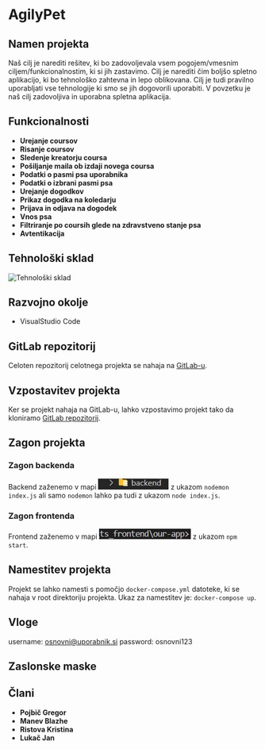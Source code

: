 # AgilyPet 

## Namen projekta
Naš cilj je narediti rešitev, ki bo zadovoljevala vsem pogojem/vmesnim ciljem/funkcionalnostim, ki si jih zastavimo.
Cilj je narediti čim boljšo spletno aplikacijo, ki bo tehnološko zahtevna in lepo oblikovana. Cilj je tudi pravilno uporabljati
vse tehnologije ki smo se jih dogovorili uporabiti. V povzetku je naš cilj zadovoljiva in uporabna spletna aplikacija.

## Funkcionalnosti
- **Urejanje coursov**
- **Risanje coursov**
- **Sledenje kreatorju coursa**
- **Pošiljanje maila ob izdaji novega coursa**
- **Podatki o pasmi psa uporabnika**
- **Podatki o izbrani pasmi psa**
- **Urejanje dogodkov**
- **Prikaz dogodka na koledarju**
- **Prijava in odjava na dogodek**
- **Vnos psa**
- **Filtriranje po coursih glede na zdravstveno stanje psa**
- **Avtentikacija**

## Tehnološki sklad
![Tehnološki sklad](/slike/AgilyPet_tehnološkiSklad.png)

## Razvojno okolje
- VisualStudio Code

## GitLab repozitorij
Celoten repozitorij celotnega projekta se nahaja na [GitLab-u](https://gitlab.com/LukacJan/agilypet).

## Vzpostavitev projekta
Ker se projekt nahaja na GitLab-u, lahko vzpostavimo projekt tako da kloniramo [GitLab repozitorij](https://gitlab.com/LukacJan/agilypet).

## Zagon projekta
### Zagon backenda
Backend zaženemo v mapi ![Mape backend](/slike/backend_mapa.PNG) z ukazom ```nodemon index.js``` ali samo ```nodemon``` lahko pa tudi z ukazom ```node index.js```.

### Zagon frontenda
Frontend zaženemo v mapi ![Mape frontend](/slike/frontend_mapa.PNG) z ukazom ```npm start```.

## Namestitev projekta
Projekt se lahko namesti s pomočjo ```docker-compose.yml``` datoteke, ki se nahaja v root direktoriju projekta. 
Ukaz za namestitev je: ```docker-compose up```.

## Vloge
username: osnovni@uporabnik.si
password: osnovni123

## Zaslonske maske


## Člani
- **Pojbič Gregor**
- **Manev Blazhe**
- **Ristova Kristina**
- **Lukač Jan**
<!--
## Opis projekta
### Člani
Člani ekipe, ki dela na tem projektu smo Blazhe Manev, Gregor Pojbič, Kristina Ristova in Jan Lukač.
Vodja naše ekipe je Gregor Pojbič, lastnik izdelka (product owner) pa je asistent Tilen Hliš.
Smo ekipa 4 študentov FERI, 2. letnik smeri ITK. Projekt pa delamo pri predmetu Praktikum 2.

### Opis
AgilyPet je naziv našega projekta, ki smo si ge izbrali pri predmetu Praktikum 2. 

### Naloga
Naša naloga je nareiti rešitev glede na podano navodilo in jo na koncu predstaviti.

### Navodilo
```
Vse več ljudi ima hišne ljubljenčke, s katerimi si želijo aktivno preživeti čas. Ena izmed možnosti za
aktivno preživljanje prostega časa s svojim ljubljenčkom je postavitev domačega agility-ja. Večina
ljudi si pod pojmom agilty predstavlja progo za večje pse, kjer psi tečejo in preskakujejo ovire.
Vendar pa so posebne oblike proge za agilty primerne tudi za manjše pse, za pse z zdravstvenimi
težavami in tudi druge vrste hišnih ljubljenčkov, kot so hrčki in vietnamski prašički. 

Na skupnem seznamu označite, katere proge so dodane s strani administratorja in katere s strani
registriranih uporabnikov. Omogočite, da se lahko uporabniki prijavijo na določenega avtorja prog in
mu sledijo ter so obveščeni (preko elektronske pošte), ko je s strani avtorja dodana nova proga.
```

## Ciji
Naš cilj je narediti rešitev, ki bo zadovoljevala vsem pogojem/vmesnim ciljem/funkcionalnostim, ki si jih zastavimo.
Cilj je narediti čim boljšo spletno aplikacijo, ki bo tehnološko zahtevna in lepo oblikovana. Cilj je tudi pravilno uporabljati
vse tehnologije ki smo se dogovorili uporabiti. V kartekem je naš cilj zadovoljiva in uporabna spletna aplikacija.

## Specifikacije
### Tehnologije
- Node.js
- Express
- React
- MongoDB
- Git (GitLab)

### Razvojno okolje
- Visual studio code

### Sledenje poteku dela
- GitLab

## Način dela
Delo si bomo med posamezniki razdelili po dogovoru v skupini. Delo posameznika bomo sledili in posledično lahko spremljali v GitLab-u s pomočjo List-ov in Milestone-ov. Liste bomo lahko spremljali s pomočjo premikanja po tabli (Board) glede na to pod
katero labelo (To do, Doing, Done) se nahaja določen list.

## Vzpostavitev
Navodila kako vzpostaviti začetno aplikacijo.

Najprej bo potrebno izvesti pull, da pridobimo vse datoteke na veji main

### Vzpostavitev React (frontend)
Za vzpostavitev bomo se morali pomakniti v podmapo our-app ki se nahaja v mapi frontend.
![Mape frontend](/slike/react_mape.PNG)
To naredimo z ukazom ```cd .\frontend\```, da se premaknemo v mapo frontend, nato pa še uporabimo ukaz ```cd .\our-app\``` da se
premaknemo v podmapo our-app. Zdaj bi naš terminal moral zgledati nekako tako: ![Terminal react](/slike/terminal_react.PNG)
Sedaj moramo ustvariti še node_modules, kar pa naredimo z ukazom ```npm install```. Sedaj imamo React vzpostavljen.

### Vzpostavitev backend-a
Za vzpostavitev bomo se morali pomakniti v mapo backend.
![Mape backend](/slike/backend_mapa.PNG)
To naredimo z ukazom ```cd .\backend\```, da se premaknemo v mapo backend (Seveda se moramo pred izvedbo tega ukaza nahajati v korenski mapi).  Zdaj bi naš terminal moral zgledati nekako tako: ![Terminal backend](/slike/terminal_backend.PNG)
Sedaj moramo ustvariti še node_modules, kar pa naredimo z ukazom ```npm install```. Sedaj imamo backend vzpostavljen.

## Zagon aplikacije
Po vzpostavitvi aplikacije lahko aplikacijo zaženemo.

### Zagon backend-a
Backend zaženemo, tako da ko se nahajamo v podmapi backend v terminal napišemo ukaz ```node index.js```. Sedaj imamo zagnan backend na port-u 3001.

### Zagon React-a (frontend)
React zaženemo, tako da ko se nahajamo v podmapi our-app, ki je v mapi frontend in v terminal napišemo ukaz ```npm start```. Sedaj imamo zagnan React na port-u 3000.

## Nameščanje rešitve 
Našo aplikacijo se lahko namesti s pomočjo docker-compose ali pa s pomočjo dockerfile

### Nameščanje rešitve s pomočjo Dockerfile
Najprej je potrebno klonirati [repozitorij našega projekta](https://gitlab.com/LukacJan/agilypet). Ko smo projekt klonirali in ga imamo nameščenega na svoji napravi, se premaknemo v ta projekt.

#### Nameščanje rešitve s pomočjo Dockerfile (backend)
Najprej se premaknemo v mapo ![backend](/slike/backend_mapa.PNG), z ukazom ```cd .\backend\```. Nato pa zaženemo ukaz 
```docker build . -t {username}/agilypet-backend:0.1```. S tem ukazom smo ustvarili docker image za backend. Nato lahko docker image zaženemo, kar lahko storimo kar najlažje preko [Docker Desktop](https://www.docker.com/products/docker-desktop/), ali pa z ukazom ```docker run -d -p 3001:3001 {username}/agilypet-backend:0.1```. Tako smo namestili in zagnali backend.

#### Nameščanje rešitve s pomočjo Dockerfile (frontend)
Najprej se premaknemo v mapo ![ts_frontend/our-app](/slike/react_mape.PNG), z ukazom ```cd .\ts_frontend\our-app```. Nato pa zaženemo ukaz 
```docker build . -t {username}/agilypet-frontend:0.1```. S tem ukazom smo ustvarili docker image za frontend. Nato lahko docker image zaženemo, kar lahko storimo kar najlažje preko [Docker Desktop](https://www.docker.com/products/docker-desktop/), ali pa z ukazom ```docker run -d -p 3000:3000 {username}/agilypet-frontend:0.1```. Tako smo namestili in zagnali frontend.

### Nameščanje rešitve s pomočjo docker-compose
Dokaj preprosto lahko namestimo aplikacijo s pomočjo docker-compose. Ker so image-i že zgrajeni in dodani v javni repozitorij, lahko preprosto celotno aplikacijo namestimo s pomočjo ukaza ```docker-compose up```, seveda se moramo v tistem trenutku nahajati v mapi, kjer je datoteka docker-compose.yml.
<!--
## Getting started

To make it easy for you to get started with GitLab, here's a list of recommended next steps.

Already a pro? Just edit this README.md and make it your own. Want to make it easy? [Use the template at the bottom](#editing-this-readme)!

## Add your files

- [ ] [Create](https://docs.gitlab.com/ee/user/project/repository/web_editor.html#create-a-file) or [upload](https://docs.gitlab.com/ee/user/project/repository/web_editor.html#upload-a-file) files
- [ ] [Add files using the command line](https://docs.gitlab.com/ee/gitlab-basics/add-file.html#add-a-file-using-the-command-line) or push an existing Git repository with the following command:

```
cd existing_repo
git remote add origin https://gitlab.com/LukacJan/agilypet.git
git branch -M main
git push -uf origin main
```

## Integrate with your tools

- [ ] [Set up project integrations](https://gitlab.com/LukacJan/agilypet/-/settings/integrations)

## Collaborate with your team

- [ ] [Invite team members and collaborators](https://docs.gitlab.com/ee/user/project/members/)
- [ ] [Create a new merge request](https://docs.gitlab.com/ee/user/project/merge_requests/creating_merge_requests.html)
- [ ] [Automatically close issues from merge requests](https://docs.gitlab.com/ee/user/project/issues/managing_issues.html#closing-issues-automatically)
- [ ] [Enable merge request approvals](https://docs.gitlab.com/ee/user/project/merge_requests/approvals/)
- [ ] [Automatically merge when pipeline succeeds](https://docs.gitlab.com/ee/user/project/merge_requests/merge_when_pipeline_succeeds.html)

## Test and Deploy

Use the built-in continuous integration in GitLab.

- [ ] [Get started with GitLab CI/CD](https://docs.gitlab.com/ee/ci/quick_start/index.html)
- [ ] [Analyze your code for known vulnerabilities with Static Application Security Testing(SAST)](https://docs.gitlab.com/ee/user/application_security/sast/)
- [ ] [Deploy to Kubernetes, Amazon EC2, or Amazon ECS using Auto Deploy](https://docs.gitlab.com/ee/topics/autodevops/requirements.html)
- [ ] [Use pull-based deployments for improved Kubernetes management](https://docs.gitlab.com/ee/user/clusters/agent/)
- [ ] [Set up protected environments](https://docs.gitlab.com/ee/ci/environments/protected_environments.html)

***

# Editing this README

When you're ready to make this README your own, just edit this file and use the handy template below (or feel free to structure it however you want - this is just a starting point!).  Thank you to [makeareadme.com](https://www.makeareadme.com/) for this template.

## Suggestions for a good README
Every project is different, so consider which of these sections apply to yours. The sections used in the template are suggestions for most open source projects. Also keep in mind that while a README can be too long and detailed, too long is better than too short. If you think your README is too long, consider utilizing another form of documentation rather than cutting out information.

## Name
Choose a self-explaining name for your project.

## Description
Let people know what your project can do specifically. Provide context and add a link to any reference visitors might be unfamiliar with. A list of Features or a Background subsection can also be added here. If there are alternatives to your project, this is a good place to list differentiating factors.

## Badges
On some READMEs, you may see small images that convey metadata, such as whether or not all the tests are passing for the project. You can use Shields to add some to your README. Many services also have instructions for adding a badge.

## Visuals
Depending on what you are making, it can be a good idea to include screenshots or even a video (you'll frequently see GIFs rather than actual videos). Tools like ttygif can help, but check out Asciinema for a more sophisticated method.

## Installation
Within a particular ecosystem, there may be a common way of installing things, such as using Yarn, NuGet, or Homebrew. However, consider the possibility that whoever is reading your README is a novice and would like more guidance. Listing specific steps helps remove ambiguity and gets people to using your project as quickly as possible. If it only runs in a specific context like a particular programming language version or operating system or has dependencies that have to be installed manually, also add a Requirements subsection.

## Usage
Use examples liberally, and show the expected output if you can. It's helpful to have inline the smallest example of usage that you can demonstrate, while providing links to more sophisticated examples if they are too long to reasonably include in the README.

## Support
Tell people where they can go to for help. It can be any combination of an issue tracker, a chat room, an email address, etc.

## Roadmap
If you have ideas for releases in the future, it is a good idea to list them in the README.

## Contributing
State if you are open to contributions and what your requirements are for accepting them.

For people who want to make changes to your project, it's helpful to have some documentation on how to get started. Perhaps there is a script that they should run or some environment variables that they need to set. Make these steps explicit. These instructions could also be useful to your future self.

You can also document commands to lint the code or run tests. These steps help to ensure high code quality and reduce the likelihood that the changes inadvertently break something. Having instructions for running tests is especially helpful if it requires external setup, such as starting a Selenium server for testing in a browser.

## Authors and acknowledgment
Show your appreciation to those who have contributed to the project.

## License
For open source projects, say how it is licensed.

## Project status
If you have run out of energy or time for your project, put a note at the top of the README saying that development has slowed down or stopped completely. Someone may choose to fork your project or volunteer to step in as a maintainer or owner, allowing your project to keep going. You can also make an explicit request for maintainers.
--> 